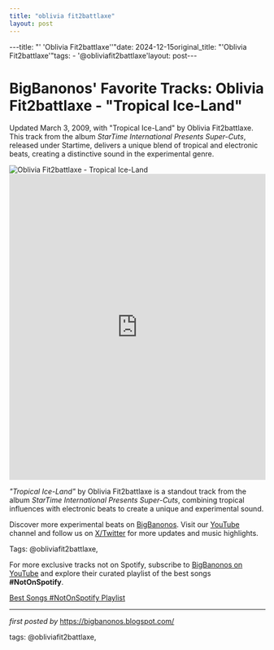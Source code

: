 ```yaml
---
title: "oblivia fit2battlaxe"
layout: post
---
```

---title: "' 'Oblivia Fit2battlaxe''"date: 2024-12-15original_title: "'Oblivia Fit2battlaxe'"tags:  - '@obliviafit2battlaxe'layout: post---<!-- Post Title --><h1 >BigBanonos' Favorite Tracks: Oblivia Fit2battlaxe - "Tropical Ice-Land"</h1> <!-- Introductory Text --><p >Updated March 3, 2009, with "Tropical Ice-Land" by Oblivia Fit2battlaxe. This track from the album <em>StarTime International Presents Super-Cuts</em>, released under Startime, delivers a unique blend of tropical and electronic beats, creating a distinctive sound in the experimental genre.</p> <!-- Featured Image --><div > <img src="https://i.scdn.co/image/ab67616d00001e0217208a243de7a4b570103537" alt="Oblivia Fit2battlaxe - Tropical Ice-Land" /></div> <!-- YouTube Video Embed --><div > <iframe width="100%" height="601" src="https://www.youtube.com/embed/pnk4x9hdZeI" title="Tropical Ice-Land" frameborder="0" allow="accelerometer; autoplay; clipboard-write; encrypted-media; gyroscope; picture-in-picture; web-share" referrerpolicy="strict-origin-when-cross-origin" allowfullscreen></iframe></div> <!-- Song Information --><div > <p><em>"Tropical Ice-Land"</em> by Oblivia Fit2battlaxe is a standout track from the album <em>StarTime International Presents Super-Cuts</em>, combining tropical influences with electronic beats to create a unique and experimental sound.</p></div> <!-- Footer Links --><div > <p>Discover more experimental beats on <a href="https://bigbanonos.blogspot.com/" target="_blank">BigBanonos</a>. Visit our <a href="https://www.youtube.com/@BigBanonos" target="_blank">YouTube</a> channel and follow us on <a href="https://x.com/bigbanonos" target="_blank">X/Twitter</a> for more updates and music highlights.</p></div> <!-- Tags --><p >Tags: @obliviafit2battlaxe,</p><!--Subscribe and Playlist Links--><div>    <p>For more exclusive tracks not on Spotify, subscribe to <a href="https://www.youtube.com/@BigBanonos" target="_blank">BigBanonos on YouTube</a> and explore their curated playlist of the best songs <strong>#NotOnSpotify</strong>.</p>    <p><a href="https://www.youtube.com/playlist?list=PLtuNtuTatqI0kFahUCbtbfenC_ET5O_tr" target="_blank">Best Songs #NotOnSpotify Playlist<br /></a></p></div><hr /><p><em>first posted by</em> <a href="https://bigbanonos.blogspot.com/" rel="noopener" target="_new">https://bigbanonos.blogspot.com/</a></p><p>tags: @obliviafit2battlaxe,</p>